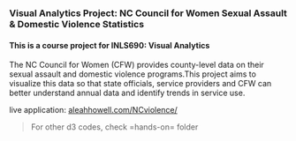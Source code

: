 ### Visual Analytics Project: NC Council for Women Sexual Assault & Domestic Violence Statistics

#### This is a course project for INLS690: Visual Analytics

The NC Council for Women (CFW) provides county-level data on their sexual assault and domestic violence programs.This project aims to visualize this data so that state officials, service providers and CFW can better understand annual data and identify trends in service use. 

live application: <a href="http://aleahhowell.com/NCviolence/" target="_blank">aleahhowell.com/NCviolence/</a>

> For other d3 codes, check =hands-on= folder

